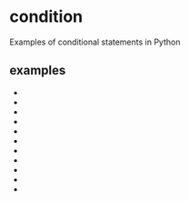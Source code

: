 # condition
Examples of conditional statements in Python


## examples
+ []()
+ []()
+ []()
+ []()
+ []()
+ []()
+ []()
+ []()
+ []()
+ []()
+ []()
